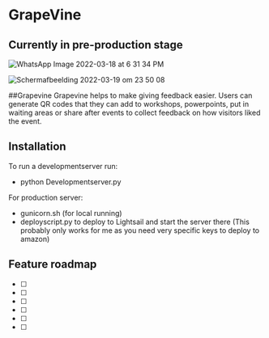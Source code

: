 # GrapeVine
## Currently in pre-production stage
![WhatsApp Image 2022-03-18 at 6 31 34 PM](https://user-images.githubusercontent.com/71013416/159140820-3f84a0a2-acf1-43b4-991b-93ff60fd82b4.jpeg)

![Schermafbeelding 2022-03-19 om 23 50 08](https://user-images.githubusercontent.com/71013416/159141082-ea9481c5-9e38-48ec-859d-417d132c3e38.png)

##Grapevine
Grapevine helps to make giving feedback easier. Users can generate QR codes that they can add to workshops, powerpoints, put in waiting areas or share after events to collect feedback on how visitors liked the event. 

## Installation
To run a developmentserver run: 
- python Developmentserver.py

For production server: 
- gunicorn.sh (for local running)
- deployscript.py to deploy to Lightsail and start the server there (This probably only works for me as you need very specific keys to deploy to amazon) 

## Feature roadmap

- [ ] 
- [ ] 
- [ ] 
- [ ] 
- [ ] 
- [ ] 


